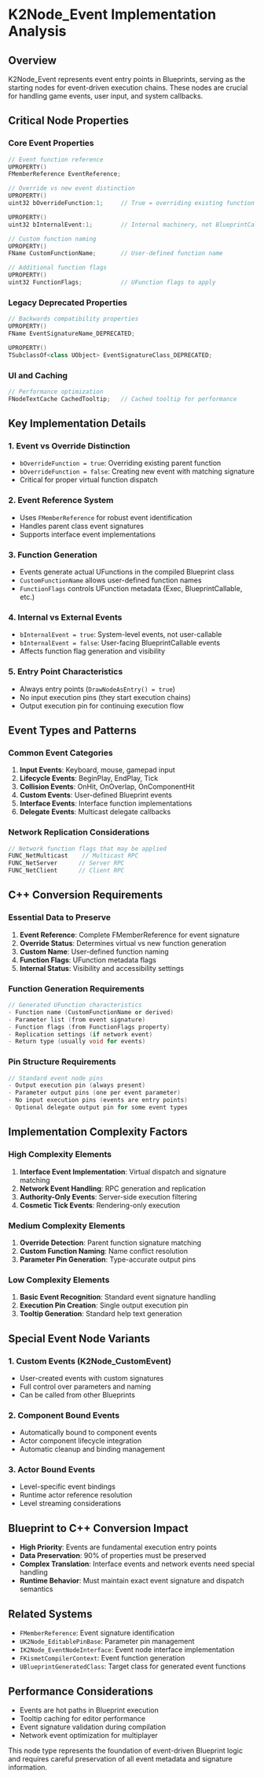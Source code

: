 # K2Node_Event Implementation Analysis

## Overview
K2Node_Event represents event entry points in Blueprints, serving as the starting nodes for event-driven execution chains. These nodes are crucial for handling game events, user input, and system callbacks.

## Critical Node Properties

### Core Event Properties
```cpp
// Event function reference
UPROPERTY()
FMemberReference EventReference;

// Override vs new event distinction
UPROPERTY()
uint32 bOverrideFunction:1;     // True = overriding existing function

UPROPERTY()
uint32 bInternalEvent:1;        // Internal machinery, not BlueprintCallable

// Custom function naming
UPROPERTY()
FName CustomFunctionName;       // User-defined function name

// Additional function flags
UPROPERTY()
uint32 FunctionFlags;           // UFunction flags to apply
```

### Legacy Deprecated Properties
```cpp
// Backwards compatibility properties
UPROPERTY()
FName EventSignatureName_DEPRECATED;

UPROPERTY()
TSubclassOf<class UObject> EventSignatureClass_DEPRECATED;
```

### UI and Caching
```cpp
// Performance optimization
FNodeTextCache CachedTooltip;   // Cached tooltip for performance
```

## Key Implementation Details

### 1. Event vs Override Distinction
- `bOverrideFunction = true`: Overriding existing parent function
- `bOverrideFunction = false`: Creating new event with matching signature
- Critical for proper virtual function dispatch

### 2. Event Reference System
- Uses `FMemberReference` for robust event identification
- Handles parent class event signatures
- Supports interface event implementations

### 3. Function Generation
- Events generate actual UFunctions in the compiled Blueprint class
- `CustomFunctionName` allows user-defined function names
- `FunctionFlags` controls UFunction metadata (Exec, BlueprintCallable, etc.)

### 4. Internal vs External Events
- `bInternalEvent = true`: System-level events, not user-callable
- `bInternalEvent = false`: User-facing BlueprintCallable events
- Affects function flag generation and visibility

### 5. Entry Point Characteristics
- Always entry points (`DrawNodeAsEntry() = true`)
- No input execution pins (they start execution chains)
- Output execution pin for continuing execution flow

## Event Types and Patterns

### Common Event Categories
1. **Input Events**: Keyboard, mouse, gamepad input
2. **Lifecycle Events**: BeginPlay, EndPlay, Tick
3. **Collision Events**: OnHit, OnOverlap, OnComponentHit
4. **Custom Events**: User-defined Blueprint events
5. **Interface Events**: Interface function implementations
6. **Delegate Events**: Multicast delegate callbacks

### Network Replication Considerations
```cpp
// Network function flags that may be applied
FUNC_NetMulticast    // Multicast RPC
FUNC_NetServer      // Server RPC
FUNC_NetClient      // Client RPC
```

## C++ Conversion Requirements

### Essential Data to Preserve
1. **Event Reference**: Complete FMemberReference for event signature
2. **Override Status**: Determines virtual vs new function generation
3. **Custom Name**: User-defined function naming
4. **Function Flags**: UFunction metadata flags
5. **Internal Status**: Visibility and accessibility settings

### Function Generation Requirements
```cpp
// Generated UFunction characteristics
- Function name (CustomFunctionName or derived)
- Parameter list (from event signature)
- Function flags (from FunctionFlags property)
- Replication settings (if network event)
- Return type (usually void for events)
```

### Pin Structure Requirements
```cpp
// Standard event node pins
- Output execution pin (always present)
- Parameter output pins (one per event parameter)
- No input execution pins (events are entry points)
- Optional delegate output pin for some event types
```

## Implementation Complexity Factors

### High Complexity Elements
1. **Interface Event Implementation**: Virtual dispatch and signature matching
2. **Network Event Handling**: RPC generation and replication
3. **Authority-Only Events**: Server-side execution filtering
4. **Cosmetic Tick Events**: Rendering-only execution

### Medium Complexity Elements
1. **Override Detection**: Parent function signature matching
2. **Custom Function Naming**: Name conflict resolution
3. **Parameter Pin Generation**: Type-accurate output pins

### Low Complexity Elements
1. **Basic Event Recognition**: Standard event signature handling
2. **Execution Pin Creation**: Single output execution pin
3. **Tooltip Generation**: Standard help text generation

## Special Event Node Variants

### 1. Custom Events (K2Node_CustomEvent)
- User-created events with custom signatures
- Full control over parameters and naming
- Can be called from other Blueprints

### 2. Component Bound Events
- Automatically bound to component events
- Actor component lifecycle integration
- Automatic cleanup and binding management

### 3. Actor Bound Events
- Level-specific event bindings
- Runtime actor reference resolution
- Level streaming considerations

## Blueprint to C++ Conversion Impact
- **High Priority**: Events are fundamental execution entry points
- **Data Preservation**: 90% of properties must be preserved
- **Complex Translation**: Interface events and network events need special handling
- **Runtime Behavior**: Must maintain exact event signature and dispatch semantics

## Related Systems
- `FMemberReference`: Event signature identification
- `UK2Node_EditablePinBase`: Parameter pin management
- `IK2Node_EventNodeInterface`: Event node interface implementation
- `FKismetCompilerContext`: Event function generation
- `UBlueprintGeneratedClass`: Target class for generated event functions

## Performance Considerations
- Events are hot paths in Blueprint execution
- Tooltip caching for editor performance
- Event signature validation during compilation
- Network event optimization for multiplayer

This node type represents the foundation of event-driven Blueprint logic and requires careful preservation of all event metadata and signature information.